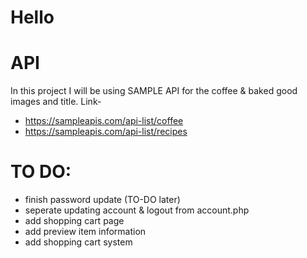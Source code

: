# Hello

# API

In this project I will be using SAMPLE API for the coffee & baked good images and title.
Link-

- https://sampleapis.com/api-list/coffee
- https://sampleapis.com/api-list/recipes

# TO DO:

- finish password update (TO-DO later)
- seperate updating account & logout from account.php
- add shopping cart page
- add preview item information
- add shopping cart system
